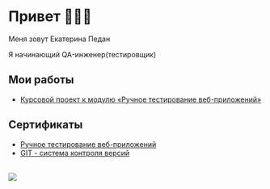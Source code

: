 # Привет 👋👩‍💻

Меня зовут Екатерина Педан

Я начинающий QA-инженер(тестировщик)

## Мои работы

* [Курсовой проект к модулю «Ручное тестирование веб-приложений»](https://github.com/EkaterinaPedan/portfolio/tree/main/coursework)


## Сертификаты

* [Ручное тестирование веб-приложений](https://github.com/EkaterinaPedan/certificates/blob/main/attachments/manual-testing-certificate.jpg)
* [GIT - система контроля версий](https://github.com/EkaterinaPedan/certificates/blob/main/attachments/git-certificate.jpg)

<br>
<div>
  <img src="https://github-readme-stats.vercel.app/api?username=EkaterinaPedan&show_icons=true&include_all_commits=true" />
</div>
